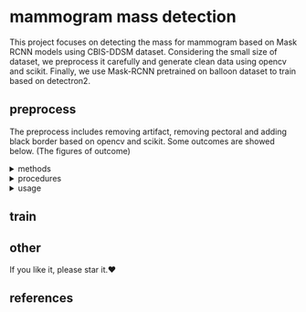 # mammogram mass detection
<div> 
This project focuses on detecting the mass for mammogram based on Mask RCNN models using CBIS-DDSM dataset. Considering the small size of dataset, we preprocess it carefully and generate clean data using opencv and scikit. Finally, we use Mask-RCNN pretrained on balloon dataset to train based on detectron2.
</div>

## preprocess 
The preprocess includes removing artifact, removing pectoral and adding black border based on opencv and scikit. Some outcomes are showed below. (The figures of outcome)

<details>
  <summary>methods</summary>
  
  1. cv2.equalizeHist()
  2. skimage.feature.canny()
  3. cv2.morphologyEx()
  4. skimage.filter.sobel()
</details>

<details>
  <summary>procedures</summary>
  1. remove_artifact: image —> gray image —> (cv2.THRESH_OTSU) thresh —>  (cv2.MORPH_CLOSE, cv2.MORPH_OPEN, cv2.MORPH_DILATE,cv2.morphologyEx) morph —> (get_largest_area)mask —> remove artifact <br />
  2. remove_pectoral: image removed artifact —> orient —> equalHist —> canny detection —> sobel —> morphological operation —> canny edge detection <br />
  3. add_border_denoise
</details>

<details>
  <summary>usage</summary>
  1. adjust your directory like this: <br />
  |--CBIS-DDSM <br />
  |&emsp  |--mass_train <br />
  |&emsp &emsp    |--mass_train <br />
  | &emsp  |--mass_test <br />
  |  &emsp &emsp   |--mass_test<br />
  2. adjust the original directory of CBIS-DDSM and run it
</details>


## train

## other
If you like it, please star it.❤️

## references



